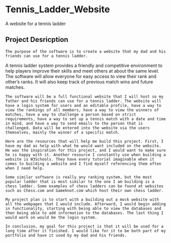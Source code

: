 # Tennis_Ladder_Website
A website for a tennis ladder

## Project Desricption 

    The purpose of the software is to create a website that my dad and his friends can use for a tennis ladder.
A tennis ladder system provides a friendly and competitive environment to help players improve their skills and meet others at about the same level. 
The software will allow everyone for easy access to view their rank and other’s ranks. It will also keep track of previous match wins and future matches.

    The software will be a full functional website that I will host so my father and his friends can use for a tennis ladder. The website will have a login system for users and an editable profile, have a way to view the rankings of all members, have a way to view the winners of matches, have a way to challenge a person based on strict requirements, have a way to set up a tennis match with a date and time in mind, and have a way to send emails to the person that is challenged. Data will be entered into the website via the users themselves, mainly the winner of a specific match.

    Here are the resources that will help me build this project. First, I have my dad as help with what he would want included on the website. He was the inspiration for this project, and I would want to make sure he is happy with it. Another resource I constantly use when building a website is W3Schools. They have every tutorial imaginable when it comes to building a website and I find myself referencing them often when I need help. 

    Some similar software is really any ranking system, but the most popular ladder that is most similar to the one I am building is a chess ladder. Some examples of chess ladders can be found at websites such as Chess.com and Gameknot.com which host their own chess ladder.

    My project plan is to start with a building out a mock website with all the webpages that I would include. Afterward, I would begin adding in functionality, starting with being able to view the databases and then being able to add information to the databases. The last thing I would work on would be the login system.

    In conclusion, my goal for this project is that it will be used for a long time after it finished. I would like for it to be both part of my portfolio and have it used by my dad and his friends.

